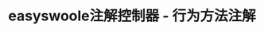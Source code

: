 ---
title: easyswoole注解控制器 - 行为方法注解
meta:
  - name: description
    content: easyswoole注解控制器 - 行为方法注解
  - name: keywords
    content:  easyswoole注解控制器 - 行为方法注解
---